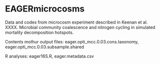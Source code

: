 # EAGERmicrocosms
Data and codes from microcosm experiment described in Keenan et al. XXXX. Microbial community coalescence and nitrogen cycling in simulated mortality decomposition hotspots.

Contents 
mothur output files: eager.opti_mcc.0.03.cons.taxonomy, eager.opti_mcc.0.03.subsample.shared

R analyses: eager16S.R, eager.metadata.csv


